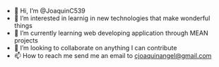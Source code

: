 - 👋 Hi, I’m @JoaquinC539
- 👀 I’m interested in learnig in new technologies that make wonderful things
- 🌱 I’m currently learning web developing application through MEAN projects
- 💞️ I’m looking to collaborate on anything I can contribute
- 📫 How to reach me send me an email to cjoaquinangel@gmail.com

<!---
JoaquinC539/JoaquinC539 is a ✨ special ✨ repository because its `README.md` (this file) appears on your GitHub profile.
You can click the Preview link to take a look at your changes.
--->
